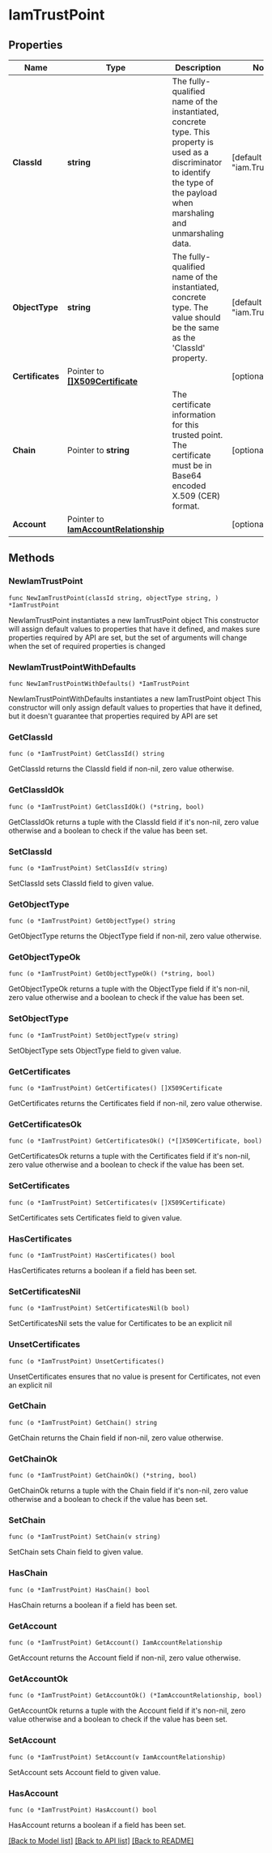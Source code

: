 # IamTrustPoint

## Properties

Name | Type | Description | Notes
------------ | ------------- | ------------- | -------------
**ClassId** | **string** | The fully-qualified name of the instantiated, concrete type. This property is used as a discriminator to identify the type of the payload when marshaling and unmarshaling data. | [default to "iam.TrustPoint"]
**ObjectType** | **string** | The fully-qualified name of the instantiated, concrete type. The value should be the same as the &#39;ClassId&#39; property. | [default to "iam.TrustPoint"]
**Certificates** | Pointer to [**[]X509Certificate**](X509Certificate.md) |  | [optional] 
**Chain** | Pointer to **string** | The certificate information for this trusted point. The certificate must be in Base64 encoded X.509 (CER) format. | [optional] 
**Account** | Pointer to [**IamAccountRelationship**](IamAccountRelationship.md) |  | [optional] 

## Methods

### NewIamTrustPoint

`func NewIamTrustPoint(classId string, objectType string, ) *IamTrustPoint`

NewIamTrustPoint instantiates a new IamTrustPoint object
This constructor will assign default values to properties that have it defined,
and makes sure properties required by API are set, but the set of arguments
will change when the set of required properties is changed

### NewIamTrustPointWithDefaults

`func NewIamTrustPointWithDefaults() *IamTrustPoint`

NewIamTrustPointWithDefaults instantiates a new IamTrustPoint object
This constructor will only assign default values to properties that have it defined,
but it doesn't guarantee that properties required by API are set

### GetClassId

`func (o *IamTrustPoint) GetClassId() string`

GetClassId returns the ClassId field if non-nil, zero value otherwise.

### GetClassIdOk

`func (o *IamTrustPoint) GetClassIdOk() (*string, bool)`

GetClassIdOk returns a tuple with the ClassId field if it's non-nil, zero value otherwise
and a boolean to check if the value has been set.

### SetClassId

`func (o *IamTrustPoint) SetClassId(v string)`

SetClassId sets ClassId field to given value.


### GetObjectType

`func (o *IamTrustPoint) GetObjectType() string`

GetObjectType returns the ObjectType field if non-nil, zero value otherwise.

### GetObjectTypeOk

`func (o *IamTrustPoint) GetObjectTypeOk() (*string, bool)`

GetObjectTypeOk returns a tuple with the ObjectType field if it's non-nil, zero value otherwise
and a boolean to check if the value has been set.

### SetObjectType

`func (o *IamTrustPoint) SetObjectType(v string)`

SetObjectType sets ObjectType field to given value.


### GetCertificates

`func (o *IamTrustPoint) GetCertificates() []X509Certificate`

GetCertificates returns the Certificates field if non-nil, zero value otherwise.

### GetCertificatesOk

`func (o *IamTrustPoint) GetCertificatesOk() (*[]X509Certificate, bool)`

GetCertificatesOk returns a tuple with the Certificates field if it's non-nil, zero value otherwise
and a boolean to check if the value has been set.

### SetCertificates

`func (o *IamTrustPoint) SetCertificates(v []X509Certificate)`

SetCertificates sets Certificates field to given value.

### HasCertificates

`func (o *IamTrustPoint) HasCertificates() bool`

HasCertificates returns a boolean if a field has been set.

### SetCertificatesNil

`func (o *IamTrustPoint) SetCertificatesNil(b bool)`

 SetCertificatesNil sets the value for Certificates to be an explicit nil

### UnsetCertificates
`func (o *IamTrustPoint) UnsetCertificates()`

UnsetCertificates ensures that no value is present for Certificates, not even an explicit nil
### GetChain

`func (o *IamTrustPoint) GetChain() string`

GetChain returns the Chain field if non-nil, zero value otherwise.

### GetChainOk

`func (o *IamTrustPoint) GetChainOk() (*string, bool)`

GetChainOk returns a tuple with the Chain field if it's non-nil, zero value otherwise
and a boolean to check if the value has been set.

### SetChain

`func (o *IamTrustPoint) SetChain(v string)`

SetChain sets Chain field to given value.

### HasChain

`func (o *IamTrustPoint) HasChain() bool`

HasChain returns a boolean if a field has been set.

### GetAccount

`func (o *IamTrustPoint) GetAccount() IamAccountRelationship`

GetAccount returns the Account field if non-nil, zero value otherwise.

### GetAccountOk

`func (o *IamTrustPoint) GetAccountOk() (*IamAccountRelationship, bool)`

GetAccountOk returns a tuple with the Account field if it's non-nil, zero value otherwise
and a boolean to check if the value has been set.

### SetAccount

`func (o *IamTrustPoint) SetAccount(v IamAccountRelationship)`

SetAccount sets Account field to given value.

### HasAccount

`func (o *IamTrustPoint) HasAccount() bool`

HasAccount returns a boolean if a field has been set.


[[Back to Model list]](../README.md#documentation-for-models) [[Back to API list]](../README.md#documentation-for-api-endpoints) [[Back to README]](../README.md)


